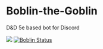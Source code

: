 # Boblin-the-Goblin
D&amp;D 5e based bot for Discord

![](https://api.ghprofile.me/view?username=emerald73-Boblin-the-Goblin&style=for-the-badge&color=green&label=Views)
[![Boblin Status](https://github.com/Boblin-inc/Boblin-the-Goblin/workflows/boblin/badge.svg)](https://github.com/Boblin-inc/Boblin-the-Goblin/actions)
